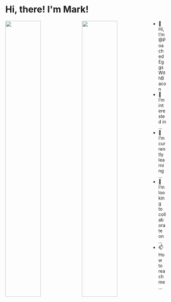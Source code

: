 # Hi, there! I'm Mark!

<img align="left" width="47%" src="https://github-readme-stats.vercel.app/api?username=PoachedEggsWithBacon&show_icons=true&theme=merko" />

<img align="left" width="47%" src="https://github-readme-stats.vercel.app/api/top-langs/?username=PoachedEggsWithBacon&layout=compact" />

- 👋 Hi, I’m @PoachedEggsWithBacon
- 👀 I’m interested in ...
- 🌱 I’m currently learning ...
- 💞️ I’m looking to collaborate on ...
- 📫 How to reach me ...

<!---
PoachedEggsWithBacon/PoachedEggsWithBacon is a ✨ special ✨ repository because its `README.md` (this file) appears on your GitHub profile.
You can click the Preview link to take a look at your changes.
--->

